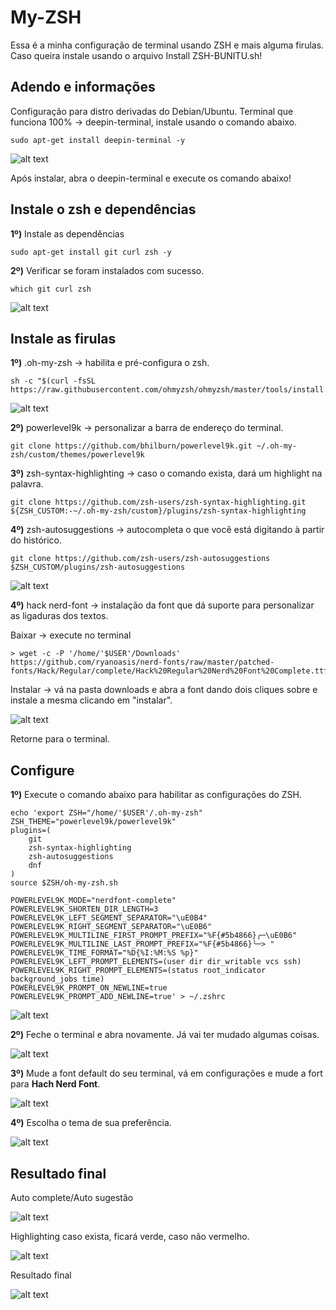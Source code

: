 # My-ZSH
Essa é a minha configuração de terminal usando ZSH e mais alguma firulas.
Caso queira instale usando o arquivo Install ZSH-BUNITU.sh!

## Adendo e informações
Configuração para distro derivadas do Debian/Ubuntu.
Terminal que funciona 100%  -> deepin-terminal, instale usando o comando abaixo.
``` shell
sudo apt-get install deepin-terminal -y
```

![alt text](image/01_instalado.png)

Após instalar, abra o deepin-terminal e execute os comando abaixo!


## Instale o zsh e dependências

__1º)__ Instale as dependências
``` shell
sudo apt-get install git curl zsh -y
```

__2º)__ Verificar se foram instalados com sucesso.
``` shell
which git curl zsh
```

![alt text](image/02_instalado.png)

## Instale as firulas

__1º)__ .oh-my-zsh -> habilita e pré-configura o zsh.
``` shell
sh -c "$(curl -fsSL https://raw.githubusercontent.com/ohmyzsh/ohmyzsh/master/tools/install.sh)"
```
![alt text](image/03_instalado.png)

__2º)__ powerlevel9k -> personalizar a barra de endereço do terminal.
``` shell
git clone https://github.com/bhilburn/powerlevel9k.git ~/.oh-my-zsh/custom/themes/powerlevel9k
```

__3º)__ zsh-syntax-highlighting -> caso o comando exista, dará um highlight na palavra.
``` shell
git clone https://github.com/zsh-users/zsh-syntax-highlighting.git ${ZSH_CUSTOM:-~/.oh-my-zsh/custom}/plugins/zsh-syntax-highlighting 
```

__4º)__ zsh-autosuggestions -> autocompleta o que você está digitando à partir do histórico.
``` shell
git clone https://github.com/zsh-users/zsh-autosuggestions $ZSH_CUSTOM/plugins/zsh-autosuggestions
```
![alt text](image/04_instalado.png)

__4º)__ hack nerd-font -> instalação da font que dá suporte para personalizar as ligaduras dos textos.

Baixar -> execute no terminal 
``` shell
> wget -c -P '/home/'$USER'/Downloads' https://github.com/ryanoasis/nerd-fonts/raw/master/patched-fonts/Hack/Regular/complete/Hack%20Regular%20Nerd%20Font%20Complete.ttf
```

Instalar -> vá na pasta downloads e abra a font dando dois cliques sobre e instale a mesma clicando em "instalar".

![alt text](image/11_instalado.png)

Retorne para o terminal.


## Configure

__1º)__ Execute o comando abaixo para habilitar as configurações do ZSH.
``` shell
echo 'export ZSH="/home/'$USER'/.oh-my-zsh"
ZSH_THEME="powerlevel9k/powerlevel9k"
plugins=(
	git
	zsh-syntax-highlighting
	zsh-autosuggestions
	dnf
)
source $ZSH/oh-my-zsh.sh

POWERLEVEL9K_MODE="nerdfont-complete"
POWERLEVEL9K_SHORTEN_DIR_LENGTH=3
POWERLEVEL9K_LEFT_SEGMENT_SEPARATOR="\uE0B4"
POWERLEVEL9K_RIGHT_SEGMENT_SEPARATOR="\uE0B6"
POWERLEVEL9K_MULTILINE_FIRST_PROMPT_PREFIX="%F{#5b4866}╭─\uE0B6"
POWERLEVEL9K_MULTILINE_LAST_PROMPT_PREFIX="%F{#5b4866}╰─> "
POWERLEVEL9K_TIME_FORMAT="%D{%I:%M:%S %p}"
POWERLEVEL9K_LEFT_PROMPT_ELEMENTS=(user dir dir_writable vcs ssh)
POWERLEVEL9K_RIGHT_PROMPT_ELEMENTS=(status root_indicator background_jobs time)
POWERLEVEL9K_PROMPT_ON_NEWLINE=true
POWERLEVEL9K_PROMPT_ADD_NEWLINE=true' > ~/.zshrc
```

![alt text](image/06_instalado.png)


__2º)__ Feche o terminal e abra novamente. Já vai ter mudado algumas coisas.

![alt text](image/10_instalado.png)

__3º)__ Mude a font default do seu terminal, vá em configurações e mude a fort para __Hach Nerd Font__. 

![alt text](image/08_instalado.png)


__4º)__ Escolha o tema de sua preferência.

![alt text](image/09_instalado.png)


## Resultado final 

Auto complete/Auto sugestão

![alt text](image/12_instalado.png)

Highlighting caso exista, ficará verde, caso não vermelho.

![alt text](image/13_instalado.png)


Resultado final

![alt text](image/14_instalado.png)
